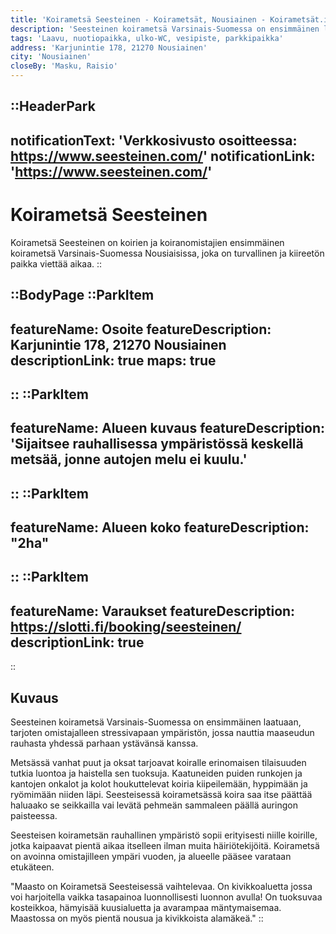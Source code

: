 ```yaml
---
title: 'Koirametsä Seesteinen - Koirametsät, Nousiainen - Koirametsät.info'
description: 'Seesteinen koirametsä Varsinais-Suomessa on ensimmäinen laatuaan, tarjoten omistajalleen stressivapaan ympäristön, jossa nauttia maaseudun rauhasta yhdessä parhaan ystävänsä kanssa.'
tags: 'Laavu, nuotiopaikka, ulko-WC, vesipiste, parkkipaikka'
address: 'Karjunintie 178, 21270 Nousiainen'
city: 'Nousiainen'
closeBy: 'Masku, Raisio'
---
```


::HeaderPark
---
notificationText: 'Verkkosivusto osoitteessa: https://www.seesteinen.com/'
notificationLink: 'https://www.seesteinen.com/'
---
# Koirametsä Seesteinen
Koirametsä Seesteinen on koirien ja koiranomistajien ensimmäinen koirametsä Varsinais-Suomessa Nousiaisissa, joka on turvallinen ja kiireetön paikka viettää aikaa.
::

::BodyPage
::ParkItem
---
featureName: Osoite
featureDescription: Karjunintie 178, 21270 Nousiainen
descriptionLink: true
maps: true
---
::
::ParkItem
---
featureName: Alueen kuvaus
featureDescription: 'Sijaitsee rauhallisessa ympäristössä keskellä metsää, jonne autojen melu ei kuulu.'
---
::
::ParkItem
---
featureName: Alueen koko
featureDescription: "2ha"
---
::
::ParkItem
---
featureName: Varaukset
featureDescription: https://slotti.fi/booking/seesteinen/
descriptionLink: true
---
::
## Kuvaus

Seesteinen koirametsä Varsinais-Suomessa on ensimmäinen laatuaan, tarjoten omistajalleen stressivapaan ympäristön, jossa nauttia maaseudun rauhasta yhdessä parhaan ystävänsä kanssa.

Metsässä vanhat puut ja oksat tarjoavat koiralle erinomaisen tilaisuuden tutkia luontoa ja haistella sen tuoksuja. Kaatuneiden puiden runkojen ja kantojen onkalot ja kolot houkuttelevat koiria kiipeilemään, hyppimään ja ryömimään niiden läpi. Seesteisessä koirametsässä koira saa itse päättää haluaako se seikkailla vai levätä pehmeän sammaleen päällä auringon paisteessa.

Seesteisen koirametsän rauhallinen ympäristö sopii erityisesti niille koirille, jotka kaipaavat pientä aikaa itselleen ilman muita häiriötekijöitä. Koirametsä on avoinna omistajilleen ympäri vuoden, ja alueelle pääsee varataan etukäteen.

"Maasto on Koirametsä Seesteisessä vaihtelevaa. On kivikkoaluetta jossa voi harjoitella vaikka  tasapainoa luonnollisesti luonnon avulla! On tuoksuvaa kosteikkoa, hämyisää kuusialuetta ja avarampaa mäntymaisemaa. Maastossa on myös pientä nousua ja kivikkoista alamäkeä."
::